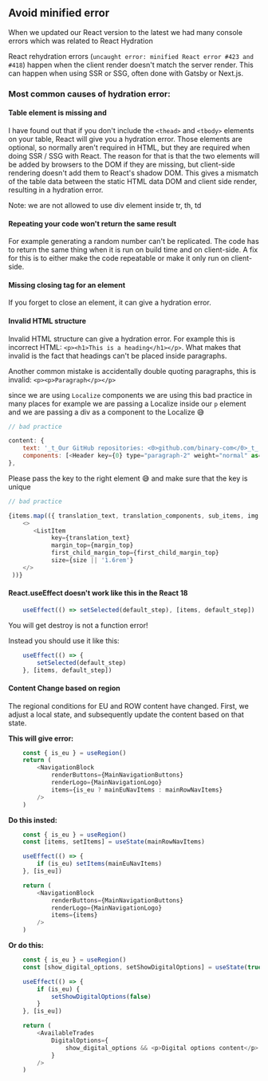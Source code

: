 ## Avoid minified error

When we updated our React version to the latest we had many console errors which was related to React Hydration

React rehydration errors (`uncaught error: minified React error #423 and #418`) happen when the client render doesn't match the server render. This can happen when using SSR or SSG, often done with Gatsby or Next.js.

### Most common causes of hydration error:

#### Table element is missing <thead> and <tbody>
    
I have found out that if you don't include the `<thead>` and `<tbody>` elements on your table, React will give you a hydration error. Those elements are optional, so normally aren't required in HTML, but they are required when doing SSR / SSG with React. The reason for that is that the two elements will be added by browsers to the DOM if they are missing, but client-side rendering doesn't add them to React's shadow DOM. This gives a mismatch of the table data between the static HTML data DOM and client side render, resulting in a hydration error.

Note: we are not allowed to use div element inside tr, th, td

#### Repeating your code won't return the same result

For example generating a random number can't be replicated. The code has to return the same thing when it is run on build time and on client-side. A fix for this is to either make the code repeatable or make it only run on client-side.

#### Missing closing tag for an element

If you forget to close an element, it can give a hydration error.

#### Invalid HTML structure

Invalid HTML structure can give a hydration error. For example this is incorrect HTML: `<p><h1>This is a heading</h1></p>`. What makes that invalid is the fact that headings can't be placed inside paragraphs.

Another common mistake is accidentally double quoting paragraphs, this is invalid: `<p><p>Paragraph</p></p>`

since we are using `Localize` components we are using this bad practice in many places for example we are passing a Localize inside our `p` element and we are passing a div as a component to the Localize :sweat_smile:

```javascript
// bad practice

content: {
    text: '_t_Our GitHub repositories: <0>github.com/binary-com</0>_t_',
    components: [<Header key={0} type="paragraph-2" weight="normal" as="p" />],
},
```

Please pass the key to the right element :sweat_smile: and make sure that the key is unique

```javascript
// bad practice

{items.map(({ translation_text, translation_components, sub_items, img }) => (
    <>
       <ListItem
            key={translation_text}
            margin_top={margin_top}
            first_child_margin_top={first_child_margin_top}
            size={size || '1.6rem'}
    </>
 ))}
```

#### React.useEffect doesn't work like this in the React 18

```javascript
    useEffect(() => setSelected(default_step), [items, default_step])
```

You will get destroy is not a function error!

Instead you should use it like this:

```javascript
    useEffect(() => {
        setSelected(default_step)
    }, [items, default_step])
```

#### Content Change based on region

The regional conditions for EU and ROW content have changed. First, we adjust a local state, and subsequently update the content based on that state.

**This will give error:**

```javascript
    const { is_eu } = useRegion()
    return (
        <NavigationBlock
            renderButtons={MainNavigationButtons}
            renderLogo={MainNavigationLogo}
            items={is_eu ? mainEuNavItems : mainRowNavItems}
        />
    )
```

**Do this insted:**

```javascript
    const { is_eu } = useRegion()
    const [items, setItems] = useState(mainRowNavItems)

    useEffect(() => {
        if (is_eu) setItems(mainEuNavItems)
    }, [is_eu])

    return (
        <NavigationBlock
            renderButtons={MainNavigationButtons}
            renderLogo={MainNavigationLogo}
            items={items}
        />
    )
```

**Or do this:**

```javascript
    const { is_eu } = useRegion()
    const [show_digital_options, setShowDigitalOptions] = useState(true)

    useEffect(() => {
        if (is_eu) {
            setShowDigitalOptions(false)
        }
    }, [is_eu])

    return (
        <AvailableTrades
            DigitalOptions={
                show_digital_options && <p>Digital options content</p>
            }
        />
    )
```